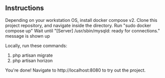 ## Instructions

Depending on your workstation OS, install docker compose v2.
Clone this project repository, and navigate inside the directory.
Run "sudo docker compose up"
Wait until "[Server] /usr/sbin/mysqld: ready for connections." message is shown up

Locally, run these commands:
1. php artisan migrate
2. php artisan horizon

You're done! Navigate to http://localhost:8080 to try out the project.